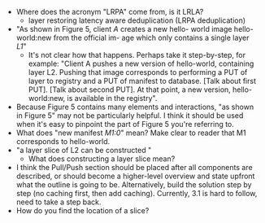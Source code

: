 - Where does the acronym "LRPA" come from, is it LRLA?
  - layer restoring latency aware deduplication (LRPA deduplication)
- "As shown in Figure 5, client *A* creates a new hello- world image hello-world:new from the official im- age which only contains a single layer *L1*"
  - It's not clear how that happens. Perhaps take it step-by-step, for example: "Client A pushes a new version of hello-world, containing layer L2. Pushing that image corresponds to performing a PUT of layer to registry and a PUT of manifest to database. [Talk about first PUT]. [Talk about second PUT]. At that point, a new version, hello-world:new, is available in the registry".
- Because Figure 5 contains many elements and interactions, "as shown in Figure 5" may not be particularly helpful. I think it should be used when it's easy to pinpoint the part of Figure 5 you're referring to.
- What does "new manifest *M1:0*" mean? Make clear to reader that M1 corresponds to hello-world.
- "a layer slice of L2 can be constructed "
  - What does constructing a layer slice mean?
- I think the Pull/Push section should be placed after all components are described, or should become a higher-level overview and state upfront what the outline is going to be. Alternatively, build the solution step by step (no caching first, then add caching). Currently, 3.1 is hard to follow, need to take a step back.
- How do you find the location of a slice?


